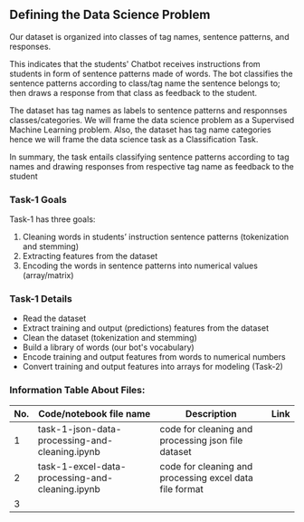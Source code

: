 ## Defining the Data Science Problem
Our dataset is organized into classes of tag names, sentence patterns, and responses. 

This indicates that the students' Chatbot receives instructions from students in form of sentence patterns made of words.
The bot classifies the sentence patterns according to class/tag name the sentence belongs to; then draws a response from that class as feedback to the student.

The dataset has tag names as labels to sentence patterns and responnses classes/categories. We will frame the data science problem as a Supervised Machine Learning problem.
Also, the dataset has tag name categories hence we will frame the data science task as a Classification Task.

In summary, the task entails classifying sentence patterns according to tag names and drawing responses from respective tag name as feedback to the student

### Task-1 Goals
Task-1 has three goals:
1. Cleaning words in students’ instruction sentence patterns (tokenization and stemming)
2. Extracting features from the dataset
3. Encoding the words in sentence patterns into numerical values (array/matrix)

### Task-1 Details
- Read the dataset
- Extract training and output (predictions) features from the dataset
- Clean the dataset (tokenization and stemming)
- Build a library of words (our bot's vocabulary)
- Encode training and output features from words to numerical numbers
- Convert training and output features into arrays for modeling (Task-2)

### Information Table About Files:
|No.| Code/notebook file name | Description | Link |
| - | - | - | - |
| 1 | task-1-json-data-processing-and-cleaning.ipynb | code for cleaning and processing json file dataset  |   |
| 2 | task-1-excel-data-processing-and-cleaning.ipynb | code for cleaning and processing excel data file format|   |
| 3 |    |   |   |
